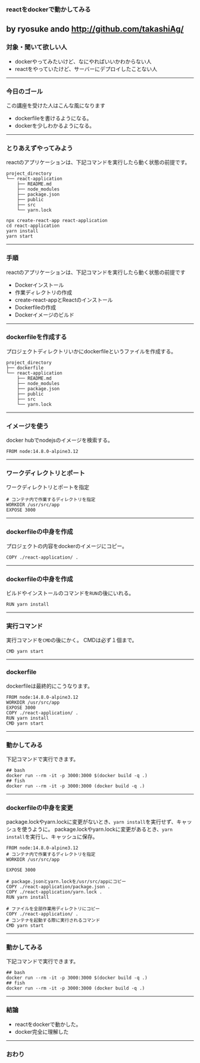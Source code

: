 ### reactをdockerで動かしてみる
by ryosuke ando
http://github.com/takashiAg/
---
### 対象・聞いて欲しい人
- dockerやってみたいけど、なにやればいいかわからない人
- reactをやっていたけど、サーバーにデプロイしたことない人
---
### 今日のゴール
この講座を受けた人はこんな風になります
- dockerfileを書けるようになる。
- dockerを少しわかるようになる。
---
### とりあえずやってみよう
reactのアプリケーションは、下記コマンドを実行したら動く状態の前提です。
```
project_directory
└── react-application
    ├── README.md
    ├── node_modules
    ├── package.json
    ├── public
    ├── src
    └── yarn.lock
```
```
npx create-react-app react-application
cd react-application
yarn install
yarn start
```

---
### 手順
reactのアプリケーションは、下記コマンドを実行したら動く状態の前提です
- Dockerインストール
- 作業ディレクトリの作成
- create-react-appとReactのインストール
- Dockerfileの作成
- Dockerイメージのビルド

---
### dockerfileを作成する
プロジェクトディレクトリいかにdockerfileというファイルを作成する。
```
project_directory
├── dockerfile
└── react-application
    ├── README.md
    ├── node_modules
    ├── package.json
    ├── public
    ├── src
    └── yarn.lock
```
---
### イメージを使う
docker hubでnodejsのイメージを検索する。
```
FROM node:14.8.0-alpine3.12
```
---
### ワークディレクトリとポート
ワークディレクトリとポートを指定
```
# コンテナ内で作業するディレクトリを指定
WORKDIR /usr/src/app
EXPOSE 3000
```
---

### dockerfileの中身を作成
プロジェクトの内容をdockerのイメージにコピー。
```
COPY ./react-application/ .
```
---
### dockerfileの中身を作成
ビルドやインストールのコマンドを`RUN`の後にいれる。
```
RUN yarn install
```
---
### 実行コマンド
実行コマンドを`CMD`の後にかく。
CMDは必ず１個まで。
```
CMD yarn start
```
---
### dockerfile
dockerfileは最終的にこうなります。
```
FROM node:14.8.0-alpine3.12
WORKDIR /usr/src/app
EXPOSE 3000
COPY ./react-application/ .
RUN yarn install
CMD yarn start
```
---

### 動かしてみる
下記コマンドで実行できます。
```
## bash
docker run --rm -it -p 3000:3000 $(docker build -q .)
## fish
docker run --rm -it -p 3000:3000 (docker build -q .)
```
---
### dockerfileの中身を変更
package.lockやyarn.lockに変更がないとき、`yarn install`を実行せず、キャッシュを使うように。
package.lockやyarn.lockに変更があるとき、`yarn install`を実行し、キャッシュに保存。
```
FROM node:14.8.0-alpine3.12
# コンテナ内で作業するディレクトリを指定
WORKDIR /usr/src/app

EXPOSE 3000

# package.jsonとyarn.lockを/usr/src/appにコピー
COPY ./react-application/package.json .
COPY ./react-application/yarn.lock .
RUN yarn install

# ファイルを全部作業用ディレクトリにコピー
COPY ./react-application/ .
# コンテナを起動する際に実行されるコマンド
CMD yarn start
```

---

### 動かしてみる
下記コマンドで実行できます。
```
## bash
docker run --rm -it -p 3000:3000 $(docker build -q .)
## fish
docker run --rm -it -p 3000:3000 (docker build -q .)
```
---

### 結論
- reactをdockerで動かした。
- docker完全に理解した

---


### おわり
